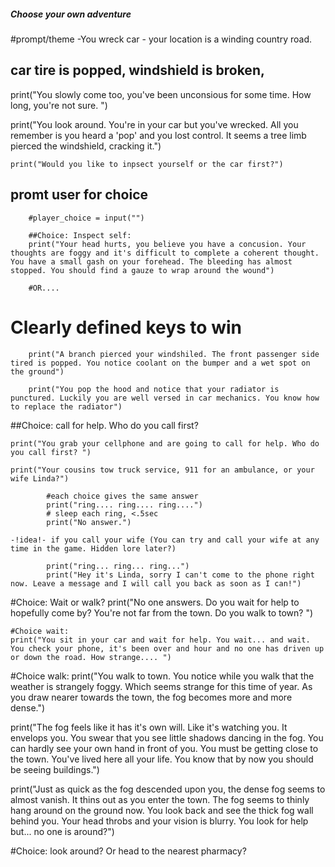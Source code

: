 ##### Choose your own adventure
#prompt/theme -You wreck car - your location is a winding country road. 
## car tire is popped, windshield is broken, 




print("You slowly come too, you've been unconsious for some time. How long, you're not sure.  ")


print("You look around. You're in your car but you've wrecked. All you remember is you heard a 'pop' and you lost control. It seems a tree limb pierced the windshield, cracking it.")

    print("Would you like to inpsect yourself or the car first?")

## promt user for choice 

        #player_choice = input("")

        ##Choice: Inspect self: 
        print("Your head hurts, you believe you have a concusion. Your thoughts are foggy and it's difficult to complete a coherent thought. You have a small gash on your forehead. The bleeding has almost stopped. You should find a gauze to wrap around the wound")
       
        #OR....
       
# Clearly defined keys to win
        print("A branch pierced your windshiled. The front passenger side tired is popped. You notice coolant on the bumper and a wet spot on the ground")

        print("You pop the hood and notice that your radiator is punctured. Luckily you are well versed in car mechanics. You know how to replace the radiator")

##Choice: call for help. Who do you call first? 

    print("You grab your cellphone and are going to call for help. Who do you call first? ")

    print("Your cousins tow truck service, 911 for an ambulance, or your wife Linda?")

            #each choice gives the same answer
            print("ring.... ring.... ring....")
            # sleep each ring, <.5sec
            print("No answer.")

    -!idea!- if you call your wife (You can try and call your wife at any time in the game. Hidden lore later?)

            print("ring... ring... ring...")
            print("Hey it's Linda, sorry I can't come to the phone right now. Leave a message and I will call you back as soon as I can!")

#Choice: Wait or walk? 
    print("No one answers. Do you wait for help to hopefully come by? You're not far from the town. Do you walk to town? ")

    #Choice wait: 
    print("You sit in your car and wait for help. You wait... and wait. You check your phone, it's been over and hour and no one has driven up or down the road. How strange.... ")

#Choice walk:
print("You walk to town. You notice while you walk that the weather is strangely foggy. Which seems strange for this time of year. As you draw nearer towards the town, the fog becomes more and more dense.")

print("The fog feels like it has it's own will. Like it's watching you. It envelops you. You swear that you see little shadows dancing in the fog. You can hardly see your own hand in front of you. You must be getting close to the town. You've lived here all your life. You know that by now you should be seeing buildings.")

print("Just as quick as the fog descended upon you, the dense fog seems to almost vanish. It thins out as you enter the town. The fog seems to thinly hang around on the ground now. You look back and see the thick fog wall behind you. Your head throbs and your vision is blurry. You look for help but... no one is around?")

#Choice: look around? Or head to the nearest pharmacy? 